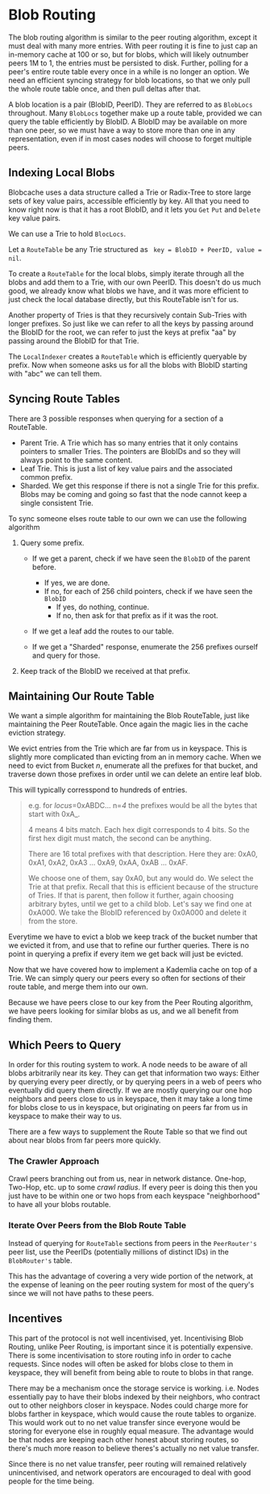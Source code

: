 # Blob Routing

The blob routing algorithm is similar to the peer routing algorithm, except it must deal with many more entries.
With peer routing it is fine to just cap an in-memory cache at 100 or so, but for blobs, which will likely outnumber peers 1M to 1, the entries must be persisted to disk.
Further, polling for a peer's entire route table every once in a while is no longer an option.
We need an efficient syncing strategy for blob locations, so that we only pull the whole route table once, and then pull deltas after that.

A blob location is a pair (BlobID, PeerID).
They are referred to as `BlobLocs` throughout.
Many `BlobLocs` together make up a route table, provided we can query the table efficiently by BlobID.
A BlobID may be available on more than one peer, so we must have a way to store more than one in any representation, even if in most cases nodes will choose to forget multiple peers.

## Indexing Local Blobs
Blobcache uses a data structure called a Trie or Radix-Tree to store large sets of key value pairs, accessible efficiently by key.
All that you need to know right now is that it has a root BlobID, and it lets you `Get` `Put` and `Delete` key value pairs.

We can use a Trie to hold `BlocLocs`.

Let a `RouteTable` be any Trie structured as ` key = BlobID + PeerID, value = nil`.

To create a `RouteTable` for the local blobs, simply iterate through all the blobs and add them to a Trie, with our own PeerID.
This doesn't do us much good, we already know what blobs we have, and it was more efficient to just check the local database directly, but this RouteTable isn't for us.

Another property of Tries is that they recursively contain Sub-Tries with longer prefixes.
So just like we can refer to all the keys by passing around the BlobID for the root, we can refer to just the keys at prefix "aa" by passing around the BlobID for that Trie.

The `LocalIndexer` creates a `RouteTable` which is efficiently queryable by prefix.
Now when someone asks us for all the blobs with BlobID starting with "abc" we can tell them.

## Syncing Route Tables

There are 3 possible responses when querying for a section of a RouteTable.
- Parent Trie. A Trie which has so many entries that it only contains pointers to smaller Tries.
The pointers are BlobIDs and so they will always point to the same content.
- Leaf Trie.  This is just a list of key value pairs and the associated common prefix.
- Sharded.  We get this response if there is not a single Trie for this prefix.  Blobs may be coming and going so fast that the node cannot keep a single consistent Trie.

To sync someone elses route table to our own we can use the following algorithm
1. Query some prefix.
    - If we get a parent, check if we have seen the `BlobID` of the parent before.
        - If yes, we are done.
        - If no, for each of 256 child pointers, check if we have seen the `BlobID`
            - If yes, do nothing, continue.
            - If no, then ask for that prefix as if it was the root.
    
    - If we get a leaf add the routes to our table.
    - If we get a "Sharded" response, enumerate the 256 prefixes ourself and query for those.

2. Keep track of the BlobID we received at that prefix.

## Maintaining Our Route Table
We want a simple algorithm for maintaining the Blob RouteTable, just like maintaining the Peer RouteTable.
Once again the magic lies in the cache eviction strategy.

We evict entries from the Trie which are far from us in keyspace.
This is slightly more complicated than evicting from an in memory cache.
When we need to evict from Bucket _n_, enumerate all the prefixes for that bucket, and traverse down those prefixes in order until we can delete an entire leaf blob.

This will typically corresspond to hundreds of entries.

> e.g. for _locus_=0xABDC... n=_4_ the prefixes would be all the bytes that start with 0xA_.
>
> 4 means 4 bits match. Each hex digit corresponds to 4 bits.  So the first hex digit must match, the second can be anything.
> 
> There are 16 total prefixes with that description. Here they are: 0xA0, 0xA1, 0xA2, 0xA3 ... 0xA9, 0xAA, 0xAB ... 0xAF.
>
> We choose one of them, say 0xA0, but any would do. We select the Trie at that prefix.  Recall that this is efficient because of the structure of Tries.
If that is parent, then follow it further, again choosing arbitrary bytes, until we get to a child blob.
> Let's say we find one at 0xA000.  We take the BlobID referenced by 0x0A000 and delete it from the store.

Everytime we have to evict a blob we keep track of the bucket number that we evicted it from, and use that to refine our further queries.
There is no point in querying a prefix if every item we get back will just be evicted.

Now that we have covered how to implement a Kademlia cache on top of a Trie.
We can simply query our peers every so often for sections of their route table, and merge them into our own.

Because we have peers close to our key from the Peer Routing algorithm, we have peers looking for similar blobs as us, and we all benefit from finding them.

## Which Peers to Query
In order for this routing system to work.  A node needs to be aware of all blobs arbitrarily near its key.
They can get that information two ways: Either by querying every peer directly, or by querying peers in a web of peers who eventually did query them directly.
If we are mostly querying our one hop neighbors and peers close to us in keyspace, then it may take a long time for blobs close to us in keyspace, but originating on peers far from us in keyspace to make their way to us.


There are a few ways to supplement the Route Table so that we find out about near blobs from far peers more quickly.

### The Crawler Approach
Crawl peers branching out from us, near in network distance. One-hop, Two-Hop, etc. up to some _crawl radius_.
If every peer is doing this then you just have to be within one or two hops from each keyspace "neighborhood" to have all your blobs routable.

### Iterate Over Peers from the Blob Route Table
Instead of querying for `RouteTable` sections from peers in the `PeerRouter's` peer list, use the PeerIDs (potentially millions of distinct IDs) in the `BlobRouter's` table.

This has the advantage of covering a very wide portion of the network, at the expense of leaning on the peer routing system for most of the query's since we will not have paths to these peers.

## Incentives
This part of the protocol is not well incentivised, yet.
Incentivising Blob Routing, unlike Peer Routing, is important since it is potentially expensive.
There is some incentivisation to store routing info in order to cache requests.
Since nodes will often be asked for blobs close to them in keyspace, they will benefit from being able to route to blobs in that range.

There may be a mechanism once the storage service is working.
i.e. Nodes essentially pay to have their blobs indexed by their neighbors, who contract out to other neighbors closer in keyspace.
Nodes could charge more for blobs farther in keyspace, which would cause the route tables to organize.
This would work out to no net value transfer since everyone would be storing for everyone else in roughly equal measure.
The advantage would be that nodes are keeping each other honest about storing routes, so there's much more reason to believe theres's actually no net value transfer.

Since there is no net value transfer, peer routing will remained relatively unincentivised, and network operators are encouraged to deal with good people for the time being.
